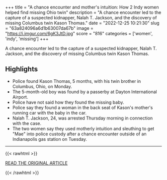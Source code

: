 +++
title = "A chance encounter and mother's intuition: How 2 Indy women helped find missing Ohio twin"
description = "A chance encounter led to the capture of a suspected kidnapper, Nalah T. Jackson, and the discovery of missing Columbus twin Kason Thomas."
date = "2022-12-25 10:21:30"
slug = "63a824096a6d1b63007da67b"
image = "https://i.imgur.com/6gK3JtD.jpg"
score = "816"
categories = ['women', 'indy', 'missing']
+++

A chance encounter led to the capture of a suspected kidnapper, Nalah T. Jackson, and the discovery of missing Columbus twin Kason Thomas.

## Highlights

- Police found Kason Thomas, 5 months, with his twin brother in Columbus, Ohio, on Monday.
- The 5-month-old boy was found by a passerby at Dayton International Airport.
- Police have not said how they found the missing baby.
- Police say they found a woman in the back seat of Kason's mother's running car with the baby in the car.
- Nalah T. Jackson, 24, was arrested Thursday morning in connection with the case.
- The two women say they used motherly intuition and sleuthing to get "Mae" into police custody after a chance encounter outside of an Indianapolis gas station on Tuesday.

---

{{< rawhtml >}}
  <p class="article-category">
    <a target="_blank" href="https://www.indystar.com/story/news/crime/2022/12/24/kason-thomas-kyair-thomas-missing-columbus-twins-indianapolis-women-mecka-curry-shyann-delmar/69754770007/">READ THE ORIGINAL ARTICLE</a>
  </p>
{{< /rawhtml >}}
